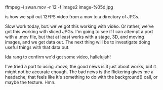 ffmpeg -i swan.mov -r 12 -f image2 image-%05d.jpg

is how we spit out 12FPS video from a mov to a directory of JPGs.

Slow work today, but: we've got this working with video. Or rather, we've got this working with sliced JPGs. I'm going to see if I can attempt a port with a .mov file, but that at least works with a stage, 3D, and moving images, and we get data out. The next thing will be to investigate doing useful things with that data out.

Ida rang to confirm we'd got some video, hallelujah!

I've tried a port to using .movs; the good news is it just about works, but it might not be accurate enough. The bad news is the flickering gives me a headache; that feels like it's something to do with the background() call, or maybe the texture. Hmn.
